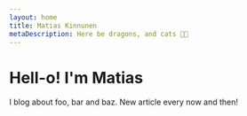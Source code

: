 ```yaml
---
layout: home
title: Matias Kinnunen
metaDescription: Here be dragons, and cats 🐱‍🐉
---
```


# Hell-o! I'm Matias

I blog about
foo, bar and baz.
New article every now and then!
